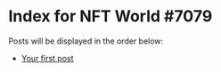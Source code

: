 # Index for NFT World #7079
Posts will be displayed in the order below:

- [Your first post](./001-first.md)

